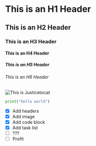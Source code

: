 # This is an H1 Header

## This is an H2 Header

### This is an H3 Header

#### This is an H4 Header

##### This is an H5 Header

###### This is an H6 Header

![This is Justicetocat](https://octodex.github.com/images/justicetocat.jpg)

```python
print("hello world")
```
- [X] Add headers
- [X] Add image
- [X] Add code block
- [X] Add task list
- [ ] ???
- [ ] Profit
